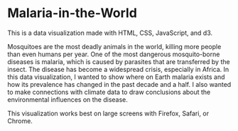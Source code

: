 # Malaria-in-the-World

This is a data visualization made with HTML, CSS, JavaScript, and d3.

Mosquitoes are the most deadly animals in the world, killing more people than even humans per year. One of the most dangerous mosquito-borne diseases is malaria, which is caused by parasites that are transferred by the insect. The disease has become a widespread crisis, especially in Africa. In this data visualization, I wanted to show where on Earth malaria exists and how its prevalence has changed in the past decade and a half. I also wanted to make connections with climate data to draw conclusions about the environmental influences on the disease.

This visualization works best on large screens with Firefox, Safari, or Chrome.
